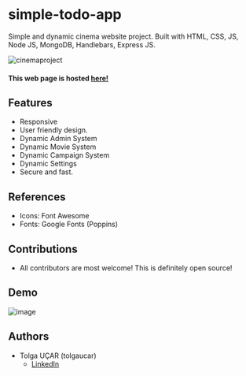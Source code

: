 # simple-todo-app
Simple and dynamic cinema website project. Built with HTML, CSS, JS, Node JS, MongoDB, Handlebars, Express JS.

![cinemaproject](https://user-images.githubusercontent.com/53059811/221411855-9e95ab4b-89a4-4395-af78-a2aceb098ada.png)

#### This web page is hosted [here!](https://cinema-project.onrender.com/)

## Features
- Responsive
- User friendly design.
- Dynamic Admin System
- Dynamic Movie System
- Dynamic Campaign System
- Dynamic Settings
- Secure and fast.

## References
- Icons: Font Awesome
- Fonts: Google Fonts (Poppins)

## Contributions
- All contributors are most welcome! This is definitely open source!

## Demo
![image](https://user-images.githubusercontent.com/53059811/221411978-9f5571e0-6ae5-4b6a-8986-045ba70647be.png)


## Authors

* Tolga UÇAR (tolgaucar)
  - [LinkedIn](https://www.linkedin.com/in/tolgauc)
